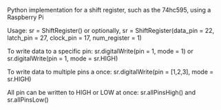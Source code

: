 Python implementation for a shift register, such as the 74hc595, using a Raspberry Pi

Usage:
sr = ShiftRegister()
or optionally,
sr = ShiftRegister(data_pin = 22, latch_pin = 27, clock_pin = 17, num_register = 1)

To write data to a specific pin:
sr.digitalWrite(pin = 1, mode = 1) or sr.digitalWrite(pin = 1, mode = sr.HIGH)

To write data to multiple pins a once:
sr.digitalWrite(pin = [1,2,3], mode = sr.HIGH)

All pin can be written to HIGH or LOW at once:
sr.allPinsHigh() and sr.allPinsLow()
